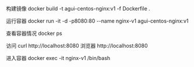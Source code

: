 构建镜像
docker build -t agui-centos-nginx:v1 -f Dockerfile .

运行容器
docker run -it -d -p8080:80 --name nginx-v1 agui-centos-nginx:v1

查看容器情况
docker ps

访问 curl http://localhost:8080
浏览器  http://localhost:8080


进入容器
docker exec -it nginx-v1 /bin/bash


